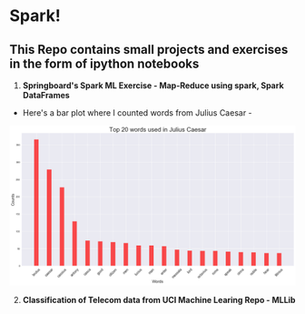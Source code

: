 # Spark!

## This Repo contains small projects and exercises in the form of ipython notebooks

1. **Springboard's Spark ML Exercise - Map-Reduce using spark, Spark DataFrames**
  * Here's a bar plot where I counted words from Julius Caesar -
  
  
![Julius Caesar](https://github.com/nachiketmparanjape/Spark-Projects-Exercises/blob/master/zImages/Top_20_words_used_in_Julius_Caesar.png)



2. **Classification of Telecom data from UCI Machine Learing Repo - MLLib**
